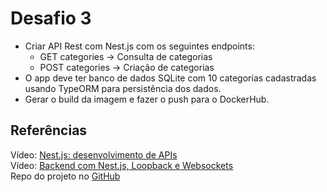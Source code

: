 # Desafio 3

- Criar API Rest com Nest.js com os seguintes endpoints:
  - GET categories -> Consulta de categorias
  - POST categories -> Criação de categorias
- O app deve ter banco de dados SQLite com 10 categorias cadastradas usando TypeORM para persistência dos dados.
- Gerar o build da imagem e fazer o push para o DockerHub.

## Referências

Vídeo: [Nest.js: desenvolvimento de APIs](https://youtu.be/BT7novtdAgI)
<br>Vídeo: [Backend com Nest.js, Loopback e Websockets](https://youtu.be/YvzQ8y_dXJ0)
<br>Repo do projeto no [GitHub](https://github.com/codeedu/maratona4-esquenta/tree/master/backend-api)